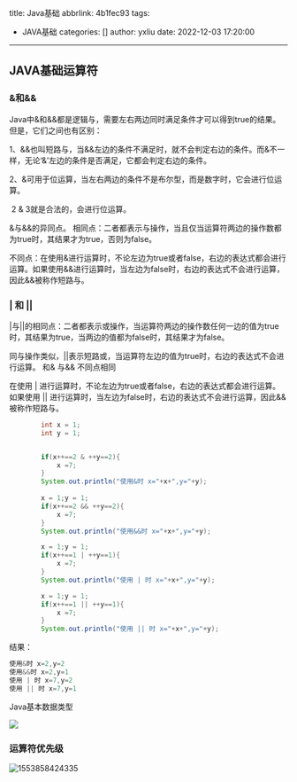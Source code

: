 title: Java基础
abbrlink: 4b1fec93
tags:
  - JAVA基础
categories: []
author: yxliu
date: 2022-12-03 17:20:00
---

##  JAVA基础运算符

### &和&&

Java中&和&&都是逻辑与，需要左右两边同时满足条件才可以得到true的结果。但是，它们之间也有区别：

1、&&也叫短路与，当&&左边的条件不满足时，就不会判定右边的条件。而&不一样，无论‘&’左边的条件是否满足，它都会判定右边的条件。

2、&可用于位运算，当左右两边的条件不是布尔型，而是数字时，它会进行位运算。

​	2 & 3就是合法的，会进行位运算。

&与&&的异同点。
相同点：二者都表示与操作，当且仅当运算符两边的操作数都为true时，其结果才为true，否则为false。

不同点：在使用&进行运算时，不论左边为true或者false，右边的表达式都会进行运算。如果使用&&进行运算时，当左边为false时，右边的表达式不会进行运算，因此&&被称作短路与。

###  | 和 || 

|与||的相同点：二者都表示或操作，当运算符两边的操作数任何一边的值为true时，其结果为true，当两边的值都为false时，其结果才为false。

同与操作类似，||表示短路或，当运算符左边的值为true时，右边的表达式不会进行运算。 和& 与&& 不同点相同

在使用 | 进行运算时，不论左边为true或者false，右边的表达式都会进行运算。如果使用 || 进行运算时，当左边为false时，右边的表达式不会进行运算，因此&&被称作短路与。





```java
 	    int x = 1;
        int y = 1;


        if(x++==2 & ++y==2){
            x =7;
        }
        System.out.println("使用&时 x="+x+",y="+y);
		
        x = 1;y = 1;
        if(x++==2 && ++y==2){
            x =7;
        }
        System.out.println("使用&&时 x="+x+",y="+y);

        x = 1;y = 1;
        if(x++==1 | ++y==1){
            x =7;
        }
        System.out.println("使用 | 时 x="+x+",y="+y);

        x = 1;y = 1;
        if(x++==1 || ++y==1){
            x =7;
        }
        System.out.println("使用 || 时 x="+x+",y="+y);
```

结果：

```java
使用&时 x=2,y=2
使用&&时 x=2,y=1
使用 | 时 x=7,y=2
使用 || 时 x=7,y=1
```

Java基本数据类型

![](https://js.hnlyx.top/img/基本数据类型范围.jpg)



###  运算符优先级

![1553858424335](https://js.hnlyx.top/img/1553858424335.png)
